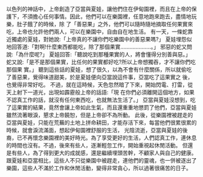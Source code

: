 以色列的神話中，上帝創造了亞當與夏娃，讓他們住在伊甸園裡，而且在上帝的保護下，不須擔心任何事情。因此，他們可以在樂園裡，任意地跑來跑去，盡情地玩樂，肚子餓了的時候，除 了「善惡果」之外，他們可以隨時隨地摘取任何果實來吃，上帝也允許他們兩人，可以在樂園中，自由自在地生活。
有一天，一條蛇靠近獨處的夏娃，對她說:「上帝真的不讓你們吃樂園中的善惡果嗎?」
夏娃埋怨似地回答道:「對啊!什麼東西都能吃，除了那個果實………………..。」
邪惡的蛇又問說:「為什麼呢?」
夏娃回答:「聽說吃到那種果實的人，將會懂得分別善與惡。」
蛇又說:「是不是那個果實，比任何的果實都好吃?所以上帝想獨吞，才不讓你們吃那個果
實。」
聽到這些話的夏娃，想了很久，以為不會有什麼關係，所以就偷吃了善惡果，覺得味道甜美，於是夏娃便向亞當說這件事，亞當吃了這果實之 後，也覺得非常好吃。
不過，就在這時候，天色忽然暗了下來，開始閃電、打雷，從天上射下一道光，出現如霹靂般上帝的話語:「現 在你們必須離開這個地方，如果不認真工作的話，就沒有任何東西吃，也就無法生活了。」
亞當與夏娃沒想到，吃了這果實的結果，竟然會讓上帝如此生氣，而且還重重地懲罰了他們，亞當與夏娃雖然流著眼淚，懇求上帝饒恕，但是上帝卻不為所動。
此後，從樂園裡被趕走的亞當與夏娃，只能在荒蕪的土地上拼命耕田，才能存活下來，每當他們很累很累的時候，就會淚流滿面，想起伊甸園裡舒服的生活，
光陰流逝，亞當與夏娃的後裔，已不再懷念樂園裡的美好時光。為了享受更好的生活，人們認真工作，連休息的時間也沒有。不過，後來有些人，逐漸輕忽工作，開始重視起休閒活動。
但還是有些人，為了得到更大的成就感，還是繼續埋頭苦幹，不顧家人與自己的健康。跟夏娃和亞當相比，這些人不只從樂園中被趕走，連他們的靈魂，也一併被逐出了樂園，這些人不滿於工作和休閒活動，變得非常貪心，所以過著很痛苦的日子。
    